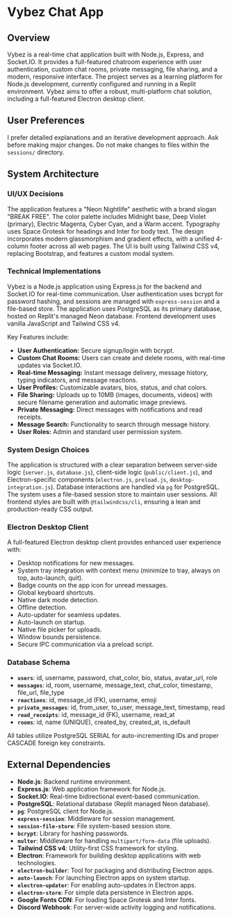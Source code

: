 # Vybez Chat App

## Overview
Vybez is a real-time chat application built with Node.js, Express, and Socket.IO. It provides a full-featured chatroom experience with user authentication, custom chat rooms, private messaging, file sharing, and a modern, responsive interface. The project serves as a learning platform for Node.js development, currently configured and running in a Replit environment. Vybez aims to offer a robust, multi-platform chat solution, including a full-featured Electron desktop client.

## User Preferences
I prefer detailed explanations and an iterative development approach. Ask before making major changes. Do not make changes to files within the `sessions/` directory.

## System Architecture

### UI/UX Decisions
The application features a "Neon Nightlife" aesthetic with a brand slogan "BREAK FREE". The color palette includes Midnight base, Deep Violet (primary), Electric Magenta, Cyber Cyan, and a Warm accent. Typography uses Space Grotesk for headings and Inter for body text. The design incorporates modern glassmorphism and gradient effects, with a unified 4-column footer across all web pages. The UI is built using Tailwind CSS v4, replacing Bootstrap, and features a custom modal system.

### Technical Implementations
Vybez is a Node.js application using Express.js for the backend and Socket.IO for real-time communication. User authentication uses bcrypt for password hashing, and sessions are managed with `express-session` and a file-based store. The application uses PostgreSQL as its primary database, hosted on Replit's managed Neon database. Frontend development uses vanilla JavaScript and Tailwind CSS v4.

Key Features include:
- **User Authentication:** Secure signup/login with bcrypt.
- **Custom Chat Rooms:** Users can create and delete rooms, with real-time updates via Socket.IO.
- **Real-time Messaging:** Instant message delivery, message history, typing indicators, and message reactions.
- **User Profiles:** Customizable avatars, bios, status, and chat colors.
- **File Sharing:** Uploads up to 10MB (images, documents, videos) with secure filename generation and automatic image previews.
- **Private Messaging:** Direct messages with notifications and read receipts.
- **Message Search:** Functionality to search through message history.
- **User Roles:** Admin and standard user permission system.

### System Design Choices
The application is structured with a clear separation between server-side logic (`server.js`, `database.js`), client-side logic (`public/client.js`), and Electron-specific components (`electron.js`, `preload.js`, `desktop-integration.js`). Database interactions are handled via `pg` for PostgreSQL. The system uses a file-based session store to maintain user sessions. All frontend styles are built with `@tailwindcss/cli`, ensuring a lean and production-ready CSS output.

### Electron Desktop Client
A full-featured Electron desktop client provides enhanced user experience with:
- Desktop notifications for new messages.
- System tray integration with context menu (minimize to tray, always on top, auto-launch, quit).
- Badge counts on the app icon for unread messages.
- Global keyboard shortcuts.
- Native dark mode detection.
- Offline detection.
- Auto-updater for seamless updates.
- Auto-launch on startup.
- Native file picker for uploads.
- Window bounds persistence.
- Secure IPC communication via a preload script.

### Database Schema
- **`users`**: id, username, password, chat_color, bio, status, avatar_url, role
- **`messages`**: id, room, username, message_text, chat_color, timestamp, file_url, file_type
- **`reactions`**: id, message_id (FK), username, emoji
- **`private_messages`**: id, from_user, to_user, message_text, timestamp, read
- **`read_receipts`**: id, message_id (FK), username, read_at
- **`rooms`**: id, name (UNIQUE), created_by, created_at, is_default

All tables utilize PostgreSQL SERIAL for auto-incrementing IDs and proper CASCADE foreign key constraints.

## External Dependencies
- **Node.js**: Backend runtime environment.
- **Express.js**: Web application framework for Node.js.
- **Socket.IO**: Real-time bidirectional event-based communication.
- **PostgreSQL**: Relational database (Replit managed Neon database).
- **`pg`**: PostgreSQL client for Node.js.
- **`express-session`**: Middleware for session management.
- **`session-file-store`**: File system-based session store.
- **`bcrypt`**: Library for hashing passwords.
- **`multer`**: Middleware for handling `multipart/form-data` (file uploads).
- **Tailwind CSS v4**: Utility-first CSS framework for styling.
- **Electron**: Framework for building desktop applications with web technologies.
- **`electron-builder`**: Tool for packaging and distributing Electron apps.
- **`auto-launch`**: For launching Electron apps on system startup.
- **`electron-updater`**: For enabling auto-updates in Electron apps.
- **`electron-store`**: For simple data persistence in Electron apps.
- **Google Fonts CDN**: For loading Space Grotesk and Inter fonts.
- **Discord Webhook**: For server-wide activity logging and notifications.